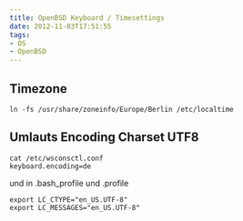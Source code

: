 ```yaml
---
title: OpenBSD Keyboard / Timesettings
date: 2012-11-03T17:51:55
tags: 
- OS
- OpenBSD
---
```


## Timezone

    ln -fs /usr/share/zoneinfo/Europe/Berlin /etc/localtime

## Umlauts Encoding Charset UTF8

    cat /etc/wsconsctl.conf
    keyboard.encoding=de

und in .bash_profile und .profile

    export LC_CTYPE="en_US.UTF-8"
    export LC_MESSAGES="en_US.UTF-8"